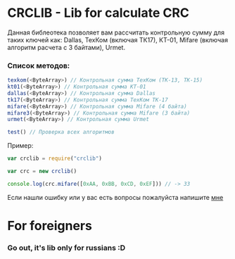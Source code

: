 # CRCLIB - Lib for calculate CRC

Данная библеотека позволяет вам рассчитать контрольную сумму для таких ключей как: Dallas, ТехКом (включая ТК17), КТ-01, Mifare (включая алгоритм расчета с 3 байтами), Urmet.

### Список методов:
```js
texkom(<ByteArray>) // Контрольная сумма ТехКом (ТК-13, ТК-15)
kt01(<ByteArray>) // Контрольная сумма КТ-01
dallas(<ByteArray>) // Контрольная сумма Dallas
tk17(<ByteArray>) // Контрольная сумма ТехКом ТК-17
mifare(<ByteArray>) // Контрольная сумма Mifare (4 байта)
mifare3(<ByteArray>) // Контрольная сумма Mifare (3 байта)
urmet(<ByteArray>) // Контрольная сумма Urmet

test() // Проверка всех алгоритмов
```
Пример:
```js
var crclib = require("crclib")

var crc = new crclib()

console.log(crc.mifare([0xAA, 0xBB, 0xCD, 0xEF])) // -> 33
```

Если нашли ошибку или у вас есть вопросы пожалуйста напишите [мне](https://vk.com/li0ard)

# For foreigners

### Go out, it's lib only for russians :D